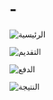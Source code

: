 # -
![الرئيسية](https://user-images.githubusercontent.com/76250695/210136551-c66ac675-5c8e-4717-b875-7be069f1756a.png)

![التقديم](https://user-images.githubusercontent.com/76250695/210136564-9eccc960-6f4b-41b1-9550-c72a53485e34.png)

![الدفع](https://user-images.githubusercontent.com/76250695/210136575-ec51aa41-01d6-43e7-9ff0-e09248f66ae1.png)

![النتيجة](https://user-images.githubusercontent.com/76250695/210136581-3c1ba6c6-e975-4c6b-8f62-4ee3ba78a738.png)
